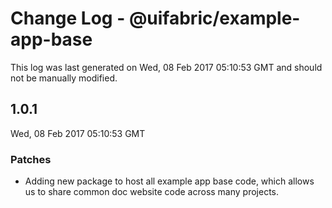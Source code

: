 # Change Log - @uifabric/example-app-base

This log was last generated on Wed, 08 Feb 2017 05:10:53 GMT and should not be manually modified.

## 1.0.1
Wed, 08 Feb 2017 05:10:53 GMT

### Patches

- Adding new package to host all example app base code, which allows us to share common doc website code across many projects.

